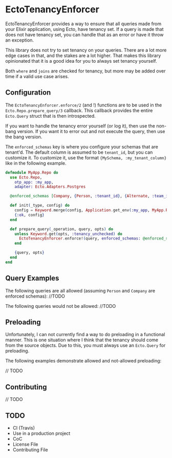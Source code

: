 # EctoTenancyEnforcer

EctoTenancyEnforcer provides a way to ensure that all queries made from your Elixir application, using Ecto, have tenancy set. If a query is made that
does not have tenancy set, you can handle that as an error or have it throw an exception.

This library does not try to set tenancy on your queries. There are a lot more edge cases in that, and the stakes are a lot higher. That makes
this library opinionated that it is a good idea for you to always set tenancy yourself.

Both `where` and `joins` are checked for tenancy, but more may be added over time if a valid use case arises.

## Configuration

The `EctoTenancyEnforcer.enforce/2` (and !) functions are to be used in the `Ecto.Repo.prepare_query/3` callback. This callback
provides the entire `Ecto.Query` struct that is then introspected.

If you want to handle the tenancy error yourself (or log it), then use the non-bang version. If you want it to error out and
not execute the query, then use the bang version.

The `enforced_schemas` key is where you configure your schemas that are tenant'd. The default column is assumed to be `tenant_id`,
but you can customize it. To customize it, use the format `{MySchema, :my_tenant_column}` like in the following example.

```elixir
defmodule MyApp.Repo do
  use Ecto.Repo,
    otp_app: :my_app,
    adapter: Ecto.Adapters.Postgres

  @enforced_schemas [Company, {Person, :tenant_id}, {Alternate, :team_id}]

  def init(_type, config) do
    config = Keyword.merge(config, Application.get_env(:my_app, MyApp.Repo))
    {:ok, config}
  end

  def prepare_query(_operation, query, opts) do
    unless Keyword.get(opts, :tenancy_unchecked) do
      EctoTenancyEnforcer.enforce!(query, enforced_schemas: @enforced_schemas)
    end

    {query, opts}
  end
end
```

## Query Examples

The following queries are all allowed (assuming `Person` and `Company` are enforced schemas):
//TODO

The following queries would not be allowed:
//TODO

## Preloading

Unfortunately, I can not currently find a way to do preloading in a functional manner. This is one situation where I think that the tenancy should
come from the source objects. Due to this, you must always use an `Ecto.Query` for preloading.

The following examples demonstrate allowed and not-allowed preloading:

// TODO

## Contributing

// TODO

## TODO

- CI (Travis)
- Use in a production project
- CoC
- License File
- Contributing File
